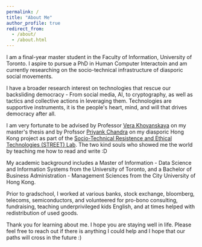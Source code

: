 ```yaml
---
permalink: /
title: "About Me"
author_profile: true
redirect_from: 
  - /about/
  - /about.html
---
```


I am a final-year master student in the Faculty of Information, University of Toronto. I aspire to pursue a PhD in Human Computer Interactoin and am currently researching on the socio-technical infrastructure of diasporic social movements.

I have a broader research interest on technologies that rescue our backsliding democracy - From social media, AI, to cryptography, as well as tactics and collective actions in leveraging them. Technologies are supportive instruments, it is the people's heart, mind, and will that drives democracy after all.  

I am very fortunate to be advised by Professor [Vera Khovanskaya](https://verakhovanskaya.github.io/) on my master's thesis and by Profssor [Priyank Chandra](https://www.priyankc.com/) on my diasporic Hong Kong project as part of the [Socio-Technical Resistence and Ethical Technologies (STREET) Lab](https://www.streetlab.tech/). The two kind souls who showed me the world by teaching me how to read and write :D

My academic background includes a Master of Information - Data Science and Information Systems from the University of Toronto, and a Bachelor of Business Administration - Management Sciences from the City University of Hong Kong. 

Prior to gradschool, I worked at various banks, stock exchange, bloomberg, telecoms, semiconductors, and volunteered for pro-bono consulting, fundraising, teaching underprivileged kids English, and at times helped with redistribution of used goods. 

Thank you for learning about me. I hope you are staying well in life. Please feel free to reach out if there is anything I could help and I hope that our paths will cross in the future :) 

